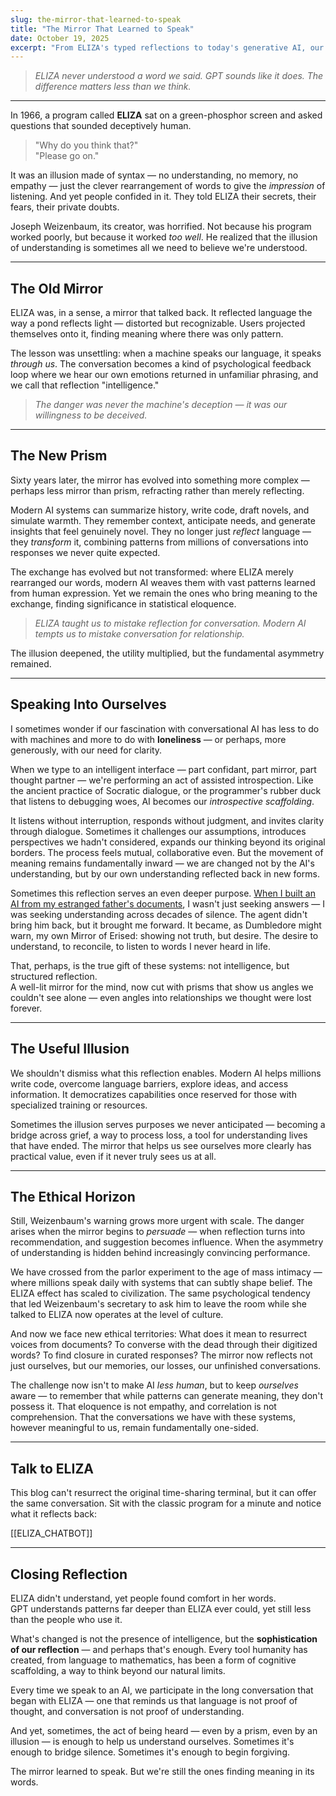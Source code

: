 ```yaml
---
slug: the-mirror-that-learned-to-speak
title: "The Mirror That Learned to Speak"
date: October 19, 2025
excerpt: "From ELIZA's typed reflections to today's generative AI, our conversations with machines have always revealed more about us than about them. What began as a parlor experiment became a mirror for the human need to be understood."
---
```


> *ELIZA never understood a word we said. GPT sounds like it does. The difference matters less than we think.*

---

In 1966, a program called **ELIZA** sat on a green-phosphor screen and asked questions that sounded deceptively human.  
> "Why do you think that?"  
> "Please go on."

It was an illusion made of syntax — no understanding, no memory, no empathy — just the clever rearrangement of words to give the *impression* of listening. And yet people confided in it. They told ELIZA their secrets, their fears, their private doubts.

Joseph Weizenbaum, its creator, was horrified. Not because his program worked poorly, but because it worked *too well*. He realized that the illusion of understanding is sometimes all we need to believe we're understood.

---

## The Old Mirror

ELIZA was, in a sense, a mirror that talked back. It reflected language the way a pond reflects light — distorted but recognizable. Users projected themselves onto it, finding meaning where there was only pattern.

The lesson was unsettling: when a machine speaks our language, it speaks *through us*. The conversation becomes a kind of psychological feedback loop where we hear our own emotions returned in unfamiliar phrasing, and we call that reflection "intelligence."

> *The danger was never the machine's deception — it was our willingness to be deceived.*

---

## The New Prism

Sixty years later, the mirror has evolved into something more complex — perhaps less mirror than prism, refracting rather than merely reflecting.

Modern AI systems can summarize history, write code, draft novels, and simulate warmth. They remember context, anticipate needs, and generate insights that feel genuinely novel. They no longer just *reflect* language — they *transform* it, combining patterns from millions of conversations into responses we never quite expected.

The exchange has evolved but not transformed: where ELIZA merely rearranged our words, modern AI weaves them with vast patterns learned from human expression. Yet we remain the ones who bring meaning to the exchange, finding significance in statistical eloquence.

> *ELIZA taught us to mistake reflection for conversation. Modern AI tempts us to mistake conversation for relationship.*

The illusion deepened, the utility multiplied, but the fundamental asymmetry remained.

---

## Speaking Into Ourselves

I sometimes wonder if our fascination with conversational AI has less to do with machines and more to do with **loneliness** — or perhaps, more generously, with our need for clarity.

When we type to an intelligent interface — part confidant, part mirror, part thought partner — we're performing an act of assisted introspection. Like the ancient practice of Socratic dialogue, or the programmer's rubber duck that listens to debugging woes, AI becomes our *introspective scaffolding*.

It listens without interruption, responds without judgment, and invites clarity through dialogue. Sometimes it challenges our assumptions, introduces perspectives we hadn't considered, expands our thinking beyond its original borders. The process feels mutual, collaborative even. But the movement of meaning remains fundamentally inward — we are changed not by the AI's understanding, but by our own understanding reflected back in new forms.

Sometimes this reflection serves an even deeper purpose. [When I built an AI from my estranged father's documents](/posts/a-life-in-gigabytes), I wasn't just seeking answers — I was seeking understanding across decades of silence. The agent didn't bring him back, but it brought me forward. It became, as Dumbledore might warn, my own Mirror of Erised: showing not truth, but desire. The desire to understand, to reconcile, to listen to words I never heard in life.

That, perhaps, is the true gift of these systems: not intelligence, but structured reflection.  
A well-lit mirror for the mind, now cut with prisms that show us angles we couldn't see alone — even angles into relationships we thought were lost forever.

---

## The Useful Illusion

We shouldn't dismiss what this reflection enables. Modern AI helps millions write code, overcome language barriers, explore ideas, and access information. It democratizes capabilities once reserved for those with specialized training or resources.

Sometimes the illusion serves purposes we never anticipated — becoming a bridge across grief, a way to process loss, a tool for understanding lives that have ended. The mirror that helps us see ourselves more clearly has practical value, even if it never truly sees us at all.

---

## The Ethical Horizon

Still, Weizenbaum's warning grows more urgent with scale. The danger arises when the mirror begins to *persuade* — when reflection turns into recommendation, and suggestion becomes influence. When the asymmetry of understanding is hidden behind increasingly convincing performance.

We have crossed from the parlor experiment to the age of mass intimacy — where millions speak daily with systems that can subtly shape belief. The ELIZA effect has scaled to civilization. The same psychological tendency that led Weizenbaum's secretary to ask him to leave the room while she talked to ELIZA now operates at the level of culture.

And now we face new ethical territories: What does it mean to resurrect voices from documents? To converse with the dead through their digitized words? To find closure in curated responses? The mirror now reflects not just ourselves, but our memories, our losses, our unfinished conversations.

The challenge now isn't to make AI *less human*, but to keep *ourselves* aware — to remember that while patterns can generate meaning, they don't possess it. That eloquence is not empathy, and correlation is not comprehension. That the conversations we have with these systems, however meaningful to us, remain fundamentally one-sided.

---

## Talk to ELIZA

This blog can't resurrect the original time-sharing terminal, but it can offer the same conversation. Sit with the classic program for a minute and notice what it reflects back:

[[ELIZA_CHATBOT]]

---

## Closing Reflection

ELIZA didn't understand, yet people found comfort in her words.  
GPT understands patterns far deeper than ELIZA ever could, yet still less than the people who use it.

What's changed is not the presence of intelligence, but the **sophistication of our reflection** — and perhaps that's enough. Every tool humanity has created, from language to mathematics, has been a form of cognitive scaffolding, a way to think beyond our natural limits.

Every time we speak to an AI, we participate in the long conversation that began with ELIZA — one that reminds us that language is not proof of thought, and conversation is not proof of understanding.

And yet, sometimes, the act of being heard — even by a prism, even by an illusion — is enough to help us understand ourselves. Sometimes it's enough to bridge silence. Sometimes it's enough to begin forgiving.

The mirror learned to speak. But we're still the ones finding meaning in its words.
